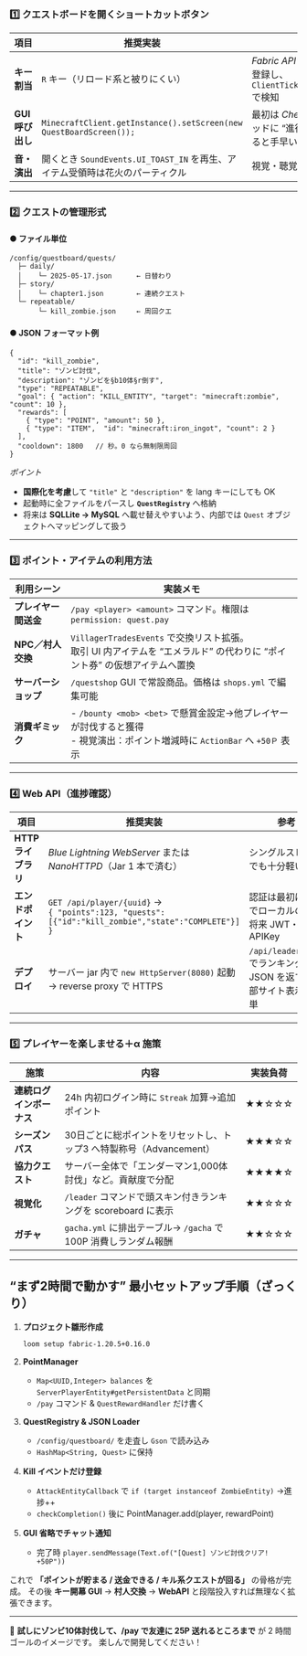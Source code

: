 ### 1️⃣ クエストボードを開くショートカットボタン

| 項目           | 推奨実装                                                               | 補足                                                                            |
| ------------ | ------------------------------------------------------------------ | ----------------------------------------------------------------------------- |
| **キー割当**     | `R` キー（リロード系と被りにくい）                                                | *Fabric API* の `KeyBindingHelper` で登録し、`ClientTickEvents.END_CLIENT_TICK` で検知 |
| **GUI 呼び出し** | `MinecraftClient.getInstance().setScreen(new QuestBoardScreen());` | 最初は *ChestScreen* 風の 9×3 グリッドに “進行中”／“未受注” を配置すると手早い                          |
| **音・演出**     | 開くとき `SoundEvents.UI_TOAST_IN` を再生、アイテム受領時は花火のパーティクル               | 視覚・聴覚で “ご褒美感” を追加                                                             |

---

### 2️⃣ クエストの管理形式

#### ● ファイル単位

```
/config/questboard/quests/
  ├─ daily/
  │    └─ 2025-05-17.json      ← 日替わり
  ├─ story/
  │    └─ chapter1.json        ← 連続クエスト
  └─ repeatable/
       └─ kill_zombie.json     ← 周回クエ
```

#### ● JSON フォーマット例

```jsonc
{
  "id": "kill_zombie",
  "title": "ゾンビ討伐",
  "description": "ゾンビを§b10体§r倒す",
  "type": "REPEATABLE",
  "goal": { "action": "KILL_ENTITY", "target": "minecraft:zombie", "count": 10 },
  "rewards": [
    { "type": "POINT", "amount": 50 },
    { "type": "ITEM",  "id": "minecraft:iron_ingot", "count": 2 }
  ],
  "cooldown": 1800   // 秒。0 なら無制限周回
}
```

*ポイント*

* **国際化を考慮**して `"title"` と `"description"` を lang キーにしても OK
* 起動時に全ファイルをパースし **`QuestRegistry`** へ格納
* 将来は **SQLLite → MySQL** へ載せ替えやすいよう、内部では `Quest` オブジェクトへマッピングして扱う

---

### 3️⃣ ポイント・アイテムの利用方法

| 利用シーン        | 実装メモ                                                                                     |
| ------------ | ---------------------------------------------------------------------------------------- |
| **プレイヤー間送金** | `/pay <player> <amount>` コマンド。権限は `permission: quest.pay`                                |
| **NPC／村人交換** | `VillagerTradesEvents` で交換リスト拡張。<br>取引 UI 内アイテムを “エメラルド” の代わりに “ポイント券” の仮想アイテムへ置換        |
| **サーバーショップ** | `/questshop` GUI で常設商品。価格は `shops.yml` で編集可能                                             |
| **消費ギミック**   | - `/bounty <mob> <bet>` で懸賞金設定→他プレイヤーが討伐すると獲得<br>- 視覚演出：ポイント増減時に `ActionBar` へ `+50Ｐ` 表示 |

---

### 4️⃣ Web API（進捗確認）

| 項目             | 推奨実装                                                                                                  | 参考                                            |
| -------------- | ----------------------------------------------------------------------------------------------------- | --------------------------------------------- |
| **HTTP ライブラリ** | *Blue Lightning WebServer* または *NanoHTTPD*（Jar 1 本で済む）                                                | シングルスレッドでも十分軽い                                |
| **エンドポイント**    | `GET /api/player/{uuid}` → <br>`{ "points":123, "quests":[{"id":"kill_zombie","state":"COMPLETE"}] }` | 認証は最初は無しでローカルのみ。将来 JWT・APIKey                 |
| **デプロイ**       | サーバー jar 内で `new HttpServer(8080)` 起動<br>→ reverse proxy で HTTPS                                      | `/api/leaderboard` でランキング JSON を返すと外部サイト表示が簡単 |

---

### 5️⃣ プレイヤーを楽しませる＋α 施策

| 施策             | 内容                                             | 実装負荷  |
| -------------- | ---------------------------------------------- | ----- |
| **連続ログインボーナス** | 24h 内初ログイン時に `Streak` 加算→追加ポイント                | ★★☆☆☆ |
| **シーズンパス**     | 30日ごとに総ポイントをリセットし、トップ3 へ特製称号（Advancement）      | ★★★☆☆ |
| **協力クエスト**     | サーバー全体で「エンダーマン1,000体討伐」など。貢献度で分配               | ★★★★☆ |
| **視覚化**        | `/leader` コマンドで頭スキン付きランキングを scoreboard に表示     | ★★☆☆☆ |
| **ガチャ**        | `gacha.yml` に排出テーブル→ `/gacha` で 100P 消費しランダム報酬 | ★★☆☆☆ |

---

## “まず2時間で動かす” 最小セットアップ手順（ざっくり）

1. **プロジェクト雛形作成**

   ```bash
   loom setup fabric-1.20.5+0.16.0
   ```

2. **PointManager**

   * `Map<UUID,Integer> balances` を `ServerPlayerEntity#getPersistentData` と同期
   * `/pay` コマンド & `QuestRewardHandler` だけ書く

3. **QuestRegistry & JSON Loader**

   * `/config/questboard/` を走査し `Gson` で読み込み
   * `HashMap<String, Quest>` に保持

4. **Kill イベントだけ登録**

   * `AttackEntityCallback` で `if (target instanceof ZombieEntity)` →進捗++
   * `checkCompletion()` 後に PointManager.add(player, rewardPoint)

5. **GUI 省略でチャット通知**

   * 完了時 `player.sendMessage(Text.of("[Quest] ゾンビ討伐クリア! +50P"))`

これで **「ポイントが貯まる / 送金できる / キル系クエストが回る」** の骨格が完成。
その後 **キー開幕 GUI** → **村人交換** → **WebAPI** と段階投入すれば無理なく拡張できます。

---

🎉 **試しにゾンビ10体討伐して、/pay で友達に 25P 送れるところまで** が 2 時間ゴールのイメージです。
楽しんで開発してください！
